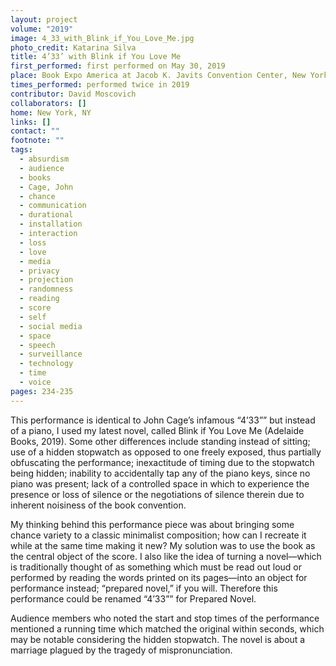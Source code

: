 ```yaml
---
layout: project
volume: "2019"
image: 4_33_with_Blink_if_You_Love_Me.jpg
photo_credit: Katarina Silva
title: 4’33’ with Blink if You Love Me
first_performed: first performed on May 30, 2019
place: Book Expo America at Jacob K. Javits Convention Center, New York, NY
times_performed: performed twice in 2019
contributor: David Moscovich
collaborators: []
home: New York, NY
links: []
contact: ""
footnote: ""
tags:
  - absurdism
  - audience
  - books
  - Cage, John
  - chance
  - communication
  - durational
  - installation
  - interaction
  - loss
  - love
  - media
  - privacy
  - projection
  - randomness
  - reading
  - score
  - self
  - social media
  - space
  - speech
  - surveillance
  - technology
  - time
  - voice
pages: 234-235
---
```


This performance is identical to John Cage’s infamous “4’33”” but instead of a piano, I used my latest novel, called Blink if You Love Me (Adelaide Books, 2019). Some other differences include standing instead of sitting; use of a hidden stopwatch as opposed to one freely exposed, thus partially obfuscating the performance; inexactitude of timing due to the stopwatch being hidden; inability to accidentally tap any of the piano keys, since no piano was present; lack of a controlled space in which to experience the presence or loss of silence or the negotiations of silence therein due to inherent noisiness of the book convention.

My thinking behind this performance piece was about bringing some chance variety to a classic minimalist composition; how can I recreate it while at the same time making it new? My solution was to use the book as the central object of the score. I also like the idea of turning a novel—which is traditionally thought of as something which must be read out loud or performed by reading the words printed on its pages—into an object for performance instead; “prepared novel,” if you will. Therefore this performance could be renamed “4’33”” for Prepared Novel.

Audience members who noted the start and stop times of the performance mentioned a running time which matched the original within seconds, which may be notable considering the hidden stopwatch. The novel is about a marriage plagued by the tragedy of mispronunciation.
